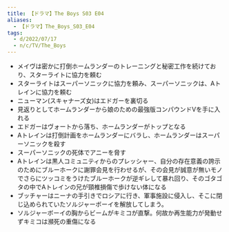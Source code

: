 ```yaml
---
title: 【ドラマ】The Boys S03 E04
aliases:
  - 【ドラマ】The_Boys_S03_E04
tags:
  - d/2022/07/17
  - n/c/TV/The_Boys
---
```


- メイヴは密かに打倒ホームランダーのトレーニングと秘密工作を続けており、スターライトに協力を頼む
- スターライトはスーパーソニックに協力を頼み、スーパーソニックは、Aトレインに協力を頼む
- ニューマン(スキャナーズ女)はエドガーを裏切る
- 見返りとしてホームランダーから娘のための最強版コンパウンドVを手に入れる
- エドガーはヴォートから落ち、ホームランダーがトップとなる
- Aトレインは打倒計画をホームランダーにバラし、ホームランダーはスーパーソニックを殺す
- スーパーソニックの死体でアニーを脅す
- Aトレインは黒人コミュニティからのプレッシャー、自分の存在意義の誇示のためにブルーホークに謝罪会見を行わせるが、その会見が誠意が無いモノでさらにツッコミをうけたブルーホークが逆ギレして暴れ回り、そのゴタゴタの中でAトレインの兄が頸椎損傷で歩けない体になる
- ブッチャーはニーナの手引きでロシアに行き、軍事施設に侵入し、そこに閉じ込められていたソルジャーボーイを解放してしまう。
- ソルジャーボーイの胸からビームがキミコが直撃。何故か再生能力が発動せずキミコは瀕死の重傷になる


